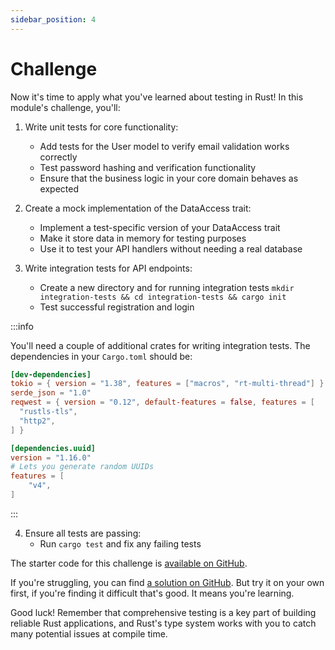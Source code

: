 ```yaml
---
sidebar_position: 4
---
```


# Challenge

Now it's time to apply what you've learned about testing in Rust! In this module's challenge, you'll:

1. Write unit tests for core functionality:
   - Add tests for the User model to verify email validation works correctly
   - Test password hashing and verification functionality
   - Ensure that the business logic in your core domain behaves as expected

2. Create a mock implementation of the DataAccess trait:
   - Implement a test-specific version of your DataAccess trait
   - Make it store data in memory for testing purposes
   - Use it to test your API handlers without needing a real database

3. Write integration tests for API endpoints:
   - Create a new directory and for running integration tests `mkdir integration-tests && cd integration-tests && cargo init`
   - Test successful registration and login

:::info

You'll need a couple of additional crates for writing integration tests. The dependencies in your `Cargo.toml` should be:

```toml
[dev-dependencies]
tokio = { version = "1.38", features = ["macros", "rt-multi-thread"] }
serde_json = "1.0"
reqwest = { version = "0.12", default-features = false, features = [
  "rustls-tls",
  "http2",
] }

[dependencies.uuid]
version = "1.16.0"
# Lets you generate random UUIDs
features = [
    "v4",
]
```

:::

4. Ensure all tests are passing:
   - Run `cargo test` and fix any failing tests

The starter code for this challenge is [available on GitHub](https://github.com/jeastham1993/rust-for-dotnet-devs-workshop/tree/main/src/examples/module9/rust_app).

If you're struggling, you can find [a solution on GitHub](https://github.com/jeastham1993/rust-for-dotnet-devs-workshop/tree/main/src/solutions/module9/rust_app). But try it on your own first, if you're finding it difficult that's good. It means you're learning.

Good luck! Remember that comprehensive testing is a key part of building reliable Rust applications, and Rust's type system works with you to catch many potential issues at compile time.
